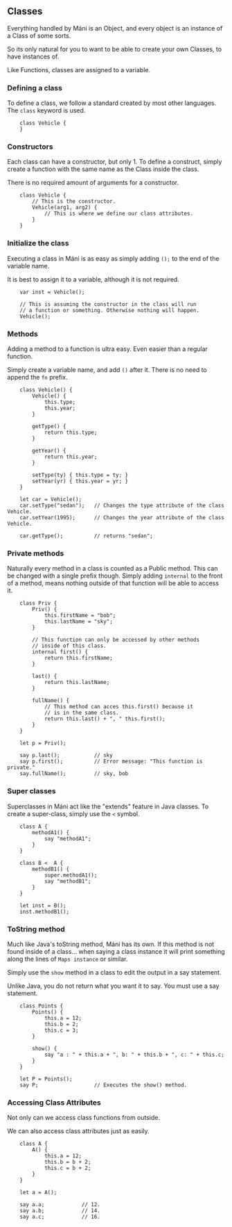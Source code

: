 ## Classes
Everything handled by Máni is an Object, and every object is an instance of a Class of some sorts.

So its only natural for you to want to be able to create your own Classes, to have instances of.

Like Functions, classes are assigned to a variable.

### Defining a class
To define a class, we follow a standard created by most other languages. The `class` keyword is used.
~~~ mani
    class Vehicle {
    }
~~~

### Constructors
Each class can have a constructor, but only 1.
To define a construct, simply create a function with the same name as the Class inside the class.

There is no required amount of arguments for a constructor.

~~~ mani
    class Vehicle {
        // This is the constructor.
        Vehicle(arg1, arg2) {
            // This is where we define our class attributes.
        }
    }
~~~

### Initialize the class
Executing a class in Máni is as easy as simply adding `();` to the end of the variable name.

It is best to assign it to a variable, although it is not required.

~~~ mani
    var inst = Vehicle();

    // This is assuming the constructor in the class will run
    // a function or something. Otherwise nothing will happen.
    Vehicle();      
~~~

### Methods
Adding a method to a function is ultra easy. Even easier than a regular function.

Simply create a variable name, and add `()` after it. There is no need to append the `fn` prefix.

~~~ mani
    class Vehicle() {
        Vehicle() {
            this.type;
            this.year;
        }

        getType() {
            return this.type;
        }

        getYear() {
            return this.year;
        }

        setType(ty) { this.type = ty; }
        setYear(yr) { this.year = yr; }
    }

    let car = Vehicle();
    car.setType("sedan");   // Changes the type attribute of the class Vehicle.
    car.setYear(1995);      // Changes the year attribute of the class Vehicle.

    car.getType();          // returns "sedan";
~~~

### Private methods
Naturally every method in a class is counted as a Public method. This can be changed with a single prefix though.
Simply adding `internal` to the front of a method, means nothing outside of that function will be able to access it.

~~~ mani
    class Priv {
        Priv() {
            this.firstName = "bob";
            this.lastName = "sky";
        }

        // This function can only be accessed by other methods
        // inside of this class.
        internal first() {
            return this.firstName;
        }

        last() {
            return this.lastName;
        }

        fullName() {
            // This method can acces this.first() because it
            // is in the same class.
            return this.last() + ", " this.first();
        }
    }

    let p = Priv();

    say p.last();           // sky
    say p.first();          // Error message: "This function is private."
    say.fullName();         // sky, bob
~~~

### Super classes
Superclasses in Máni act like the "extends" feature in Java classes.
To create a super-class, simply use the `<` symbol.

~~~ mani
    class A {
        methodA1() {
            say "methodA1";
        }
    }

    class B <  A {
        methodB1() {
            super.methodA1();
            say "methodB1";
        }
    }

    let inst = B();
    inst.methodB1();
~~~

### ToString method
Much like Java's toString method, Máni has its own. If this method is not found inside of a class... when saying a class instance it will print something along the lines of `Maps instance` or similar.

Simply use the `show` method in a class to edit the output in a say statement. 

Unlike Java, you do not return what you want it to say. You must use a say statement.

~~~ mani
    class Points {
        Points() {
            this.a = 12;
            this.b = 2;
            this.c = 3;
        }

        show() {
            say "a : " + this.a + ", b: " + this.b + ", c: " + this.c;
        }
    }

    let P = Points();
    say P;                  // Executes the show() method.
~~~

### Accessing Class Attributes
Not only can we access class functions from outside.

We can also access class attributes just as easily.
~~~ mani
    class A {
        A() {
            this.a = 12;
            this.b = b + 2;
            this.c = b + 2;
        }
    }

    let a = A();

    say a.a;            // 12.
    say a.b;            // 14.
    say a.c;            // 16.
~~~